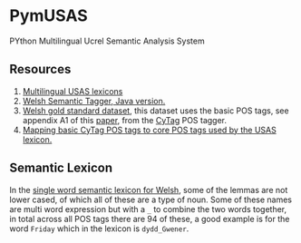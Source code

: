 # PymUSAS

PYthon Multilingual Ucrel Semantic Analysis System


## Resources

1. [Multilingual USAS lexicons](https://github.com/UCREL/Multilingual-USAS)
2. [Welsh Semantic Tagger, Java version.](https://github.com/CorCenCC/CySemTagger)
3. [Welsh gold standard dataset](https://github.com/CorCenCC/welsh_pos_sem_tagger/blob/master/data/cy_both_tagged.data), this dataset uses the basic POS tags, see appendix A1 of this [paper](https://aclanthology.org/W19-4332.pdf), from the [CyTag](https://github.com/CorCenCC/CyTag) POS tagger.
4. [Mapping basic CyTag POS tags to core POS tags used by the USAS lexicon.](./resources/basic_cy_tags_to_core_tags.json)

## Semantic Lexicon

In the [single word semantic lexicon for Welsh](https://github.com/UCREL/Multilingual-USAS/blob/master/Welsh/semantic_lexicon_cy.usas), some of the lemmas are not lower cased, of which all of these are a type of noun. Some of these names are multi word expression but with a `_` to combine the two words together, in total across all POS tags there are 94 of these, a good example is for the word `Friday` which in the lexicon is `dydd_Gwener`.